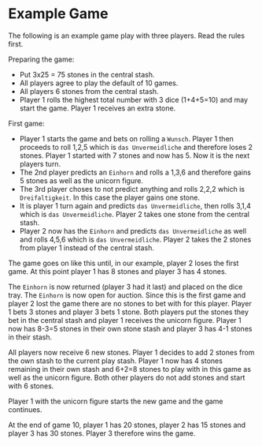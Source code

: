 # Example Game

The following is an example game play with three players. Read the rules first.

Preparing the game:

- Put 3x25 = 75 stones in the central stash.
- All players agree to play the default of 10 games.
- All players 6 stones from the central stash.
- Player 1 rolls the highest total number with 3 dice (1+4+5=10) and may start the game. Player 1 receives an extra stone.

First game:

- Player 1 starts the game and bets on rolling a `Wunsch`. Player 1 then proceeds to roll 1,2,5 which is `das Unvermeidliche` and therefore loses 2 stones. Player 1 started with 7 stones and now has 5. Now it is the next players turn.
- The 2nd player predicts an `Einhorn` and rolls a 1,3,6 and therefore gains 5 stones as well as the unicorn figure.
- The 3rd player choses to not predict anything and rolls 2,2,2 which is `Dreifaltigkeit`. In this case the player gains one stone.
- It is player 1 turn again and predicts `das Unvermeidliche`, then rolls 3,1,4 which is `das Unvermeidliche`. Player 2 takes one stone from the central stash.
- Player 2 now has the `Einhorn` and predicts `das Unvermeidliche` as well and rolls 4,5,6 which is `das Unvermeidliche`. Player 2 takes the 2 stones from player 1 instead of the central stash.

The game goes on like this until, in our example, player 2 loses the first game. At this point player 1 has 8 stones and player 3 has 4 stones.

The `Einhorn` is now returned (player 3 had it last) and placed on the dice tray. The `Einhorn` is now open for auction. Since this is the first game and player 2 lost the game there are no stones to bet with for this player. Player 1 bets 3 stones and player 3 bets 1 stone. Both players put the stones they bet in the central stash and player 1 receives the unicorn figure. Player 1 now has 8-3=5 stones in their own stone stash and player 3 has 4-1 stones in their stash.

All players now receive 6 new stones. Player 1 decides to add 2 stones from the own stash to the current play stash. Player 1 now has 4 stones remaining in their own stash and 6+2=8 stones to play with in this game as well as the unicorn figure. Both other players do not add stones and start with 6 stones.

Player 1 with the unicorn figure starts the new game and the game continues.

At the end of game 10, player 1 has 20 stones, player 2 has 15 stones and player 3 has 30 stones. Player 3 therefore wins the game.